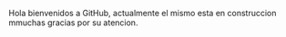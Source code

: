 Hola bienvenidos a GitHub, actualmente el mismo esta en construccion mmuchas gracias por su atencion. 
